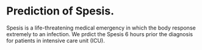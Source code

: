 # Prediction of Spesis.
Spesis is a life-threatening medical emergency in which the body response extremely to an infection. 
We prdict the Spesis 6 hours prior the diagnosis for patients in intensive care unit (ICU).
